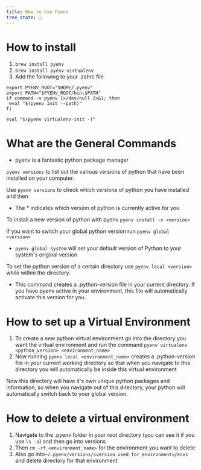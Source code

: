 ```yaml
---
title: How to Use Pyenv
tree_state: 🌱
---
```


# How to install
1.  `brew install pyenv`
2.  `brew install pyenv-virtualenv`
3. Add the following  to your .zshrc file
```
export PYENV_ROOT="$HOME/.pyenv"
export PATH="$PYENV_ROOT/bin:$PATH"
if command -v pyenv 1>/dev/null 2>&1; then
 eval "$(pyenv init --path)"
fi

eval "$(pyenv virtualenv-init -)"
```

# What are the General Commands
- pyenv is a fantastic python package manager

`pyenv versions` to list out the various versions of python that have been installed on your computer.

Use  `pyenv versions` to check which versions of python you have installed and then
- The \* indicates which version of python is currently active for you

To install a new version of python with pyenv `pyenv install -v <version>`

If you want to switch your global python version run `pyenv global <version>`
- `pyenv global system` will set your default version of Python to your system's original version

To set the python version of a certain directory use `pyenv local <version>` while within the directory.
- This command creates a .python-version file in your current directory. If you have pyenv active in your environment, this file will automatically activate this version for you.

# How to set up a Virtual Environment
1. To create a new python virtual environment go into the directory you want the virtual environment and run the command `pyenv virtualenv <python_version> <environment_name>`
2. Now running `pyenv local <environment_name>` creates a .python-version file in your current working directory so that when you navigate to this directory you will automatically be inside this virtual environment

Now this directory will have it's own unique python packages and information, so when you navigate out of this directory, your python will automatically switch back to your global version.

# How to delete a virtual environment
1. Navigate to the .pyenv folder in your root directory (you can see it if you use `ls -a`) and then go into versions
2. Then `rm -rf <environment_name>` for the environment you want to delete
3. Also go into`~/.pyenv/versions/<version_used_for_environment>/envs` and delete directory for that environment